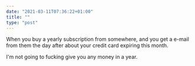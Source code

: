 ```yaml
---
date: "2021-03-11T07:36:22+01:00"
title: ""
type: "post"
---
```


When you buy a yearly subscription from somewhere, and you get a e-mail from them the day after about your credit card expiring this month. 

I'm not going to fucking give you any money in a year.